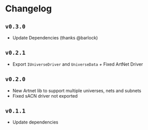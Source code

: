 # Changelog

## `v0.3.0`
* Update Dependencies (thanks @barlock)

## `v0.2.1`

* Export `IUniverseDriver` and `UniverseData`
*+* Fixed ArtNet Driver

## `v0.2.0`

* New Artnet lib to support multiple universes, nets and subnets
* Fixed sACN driver not exported

## `v0.1.1`

* Update dependencies
